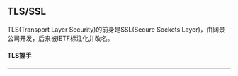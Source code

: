 ## TLS/SSL

TLS(Transport Layer Security)的前身是SSL(Secure Sockets Layer)，由网景公司开发，后来被IETF标注化并改名。



#### TLS握手

-----

